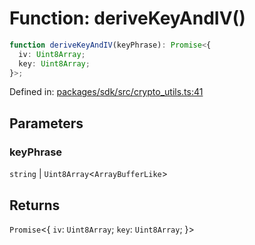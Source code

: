 # Function: deriveKeyAndIV()

```ts
function deriveKeyAndIV(keyPhrase): Promise<{
  iv: Uint8Array;
  key: Uint8Array;
}>;
```

Defined in: [packages/sdk/src/crypto\_utils.ts:41](https://github.com/towns-protocol/towns/blob/0db1fd0ac7258e8db8cedfb6183e8eade8284fa1/packages/sdk/src/crypto_utils.ts#L41)

## Parameters

### keyPhrase

`string` | `Uint8Array`\<`ArrayBufferLike`\>

## Returns

`Promise`\<\{
  `iv`: `Uint8Array`;
  `key`: `Uint8Array`;
\}\>
